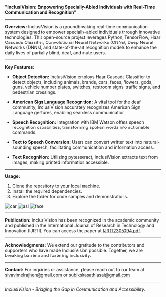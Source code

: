 **"InclusiVision: Empowering Specially-Abled Individuals with Real-Time Communication and Recognition"**

---

**Overview:**
InclusiVision is a groundbreaking real-time communication system designed to empower specially-abled individuals through innovative technologies. This open-source project leverages Python, TensorFlow, Haar Cascade Classifier, Convolutional Neural Networks (CNNs), Deep Neural Networks (DNNs), and state-of-the-art recognition models to enhance the daily lives of partially blind, deaf, and mute users.

---

**Key Features:**

- **Object Detection:** InclusiVision employs Haar Cascade Classifier to detect objects, including animals, brands, cars, faces, flowers, gods, guns, vehicle number plates, switches, restroom signs, traffic signs, and pedestrian crossings.

- **American Sign Language Recognition:** A vital tool for the deaf community, InclusiVision accurately recognizes American Sign Language gestures, enabling seamless communication.

- **Speech Recognition:** Integration with IBM Watson offers speech recognition capabilities, transforming spoken words into actionable commands.

- **Text to Speech Conversion:** Users can convert written text into natural-sounding speech, facilitating communication and information access.

- **Text Recognition:** Utilizing pytesseract, InclusiVision extracts text from images, making printed information accessible.

---

**Usage:**

1. Clone the repository to your local machine.
2. Install the required dependencies.
3. Explore the folder for code samples and demonstrations.

![car](https://github.com/SivaVimel/InclusiVision-Empowering-Specially-Abled-Individuals-with-Real-Time-Communication-and-Recognition/assets/87802556/9e4d0186-acba-4f46-8acf-abd0fcc262e7)
![asl](https://github.com/SivaVimel/InclusiVision-Empowering-Specially-Abled-Individuals-with-Real-Time-Communication-and-Recognition/assets/87802556/7768a8ef-df9e-4b3c-80d7-99b061b40be3)
![face](https://github.com/SivaVimel/InclusiVision-Empowering-Specially-Abled-Individuals-with-Real-Time-Communication-and-Recognition/assets/87802556/904aecd8-9f0d-4955-9b7e-8c60719c7743)

---

**Publication:**
InclusiVision has been recognized in the academic community and published in the International Journal of Research in Technology and Innovation (IJRTI). You can access the paper at [IJRTI2305094.pdf](https://www.ijrti.org/papers/IJRTI2305094.pdf).

---

**Acknowledgments:**
We extend our gratitude to the contributors and supporters who have made InclusiVision possible. Together, we are breaking barriers and fostering inclusivity.

---

**Contact:**
For inquiries or assistance, please reach out to our team at sivavimelrajhen@gmail.com or subikshasathiasai@gmail.com

---

*InclusiVision - Bridging the Gap in Communication and Accessibility.*
